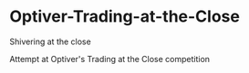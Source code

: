 # Optiver-Trading-at-the-Close
Shivering at the close

Attempt at Optiver's Trading at the Close competition
